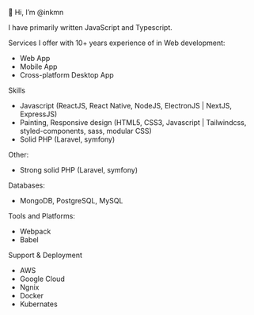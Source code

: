 👋 Hi, I’m @inkmn

I have primarily written JavaScript and Typescript.

Services I offer with 10+ years experience of in Web development:
- Web App
- Mobile App
- Cross-platform Desktop App

Skills
- Javascript (ReactJS, React Native, NodeJS, ElectronJS | NextJS, ExpressJS)
- Painting, Responsive design (HTML5, CSS3, Javascript | Tailwindcss, styled-components, sass, modular CSS)
- Solid PHP (Laravel, symfony)

Other:
- Strong solid PHP (Laravel, symfony)

Databases:
- MongoDB, PostgreSQL, MySQL

Tools and Platforms:
- Webpack
- Babel

Support & Deployment
- AWS
- Google Cloud
- Ngnix
- Docker
- Kubernates
